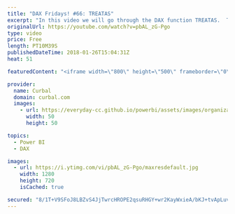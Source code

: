 ```yaml
---
title: "DAX Fridays! #66: TREATAS"
excerpt: "In this video we will go through the DAX function TREATAS.  The TREATAS DAX function allows us to create virtual relationships within tables or pass filters to tables that are not related.  Link to function in glossary:  https://curbal.com/blog/glossary/treatas-dax   Link to SQLBI blog post: https://www.sqlbi.com/articles/propagate-filters-using-treatas-in-dax/"
originalUrl: https://youtube.com/watch?v=pbAL_zG-Pgo
type: video
price: Free
length: PT10M39S
publishedDateTime: 2018-01-26T15:04:31Z
heat: 51

featuredContent: "<iframe width=\"800\" height=\"500\" frameborder=\"0\" src=\"https://www.youtube.com/embed/pbAL_zG-Pgo\" allow=\"accelerometer; autoplay; encrypted-media; gyroscope; picture-in-picture\" allowfullscreen></iframe>"

provider:
  name: Curbal
  domain: curbal.com
  images:
    - url: https://everyday-cc.github.io/powerbi/assets/images/organizations/curbal.com-50x50.jpg
      width: 50
      height: 50

topics:
  - Power BI
  - DAX

images:
  - url: https://i.ytimg.com/vi/pbAL_zG-Pgo/maxresdefault.jpg
    width: 1280
    height: 720
    isCached: true

secured: "8/1T+V9SFoJ8LBZvS4JjTwrcHROPE2qsuRHGY+wr2KayWxieA/bKJ+tvApLuvQIhhVCPqmWeu3QS/Yqsn3lpg1T6iVoCD43E95eUtPoOh+gEGcm8I4w9QMPe/r6Ymc0NdmqlwD+JLuJb9G+exvyOvh47qD8Es4ZJL1W0RW/3U9RN+z25tshLnqvbWt2vG1D78yamZaHzKVswyqE0khc28bBq46HZn6eEvUIsWnSZ9z/dMUcO7PzBAPveYfdtaVIl8BjgG1bRXTTT/5/4Ax7xjSaMUR2SpySAC4adgFey6Ep7Exxdq/3x5/WmAKvXqGZBSkjS/xxpVSUKU45GbX6hFlRilL0UIEm4At70o/BhBVsTS0xCrsm10Nh+atf0iW7rxsPgpSGsTZn5LHkC71V10IHFbQaU08UHP6PpquQmGNI=;8cRHVuWqaKvcncn48OVk+Q=="
---
```


